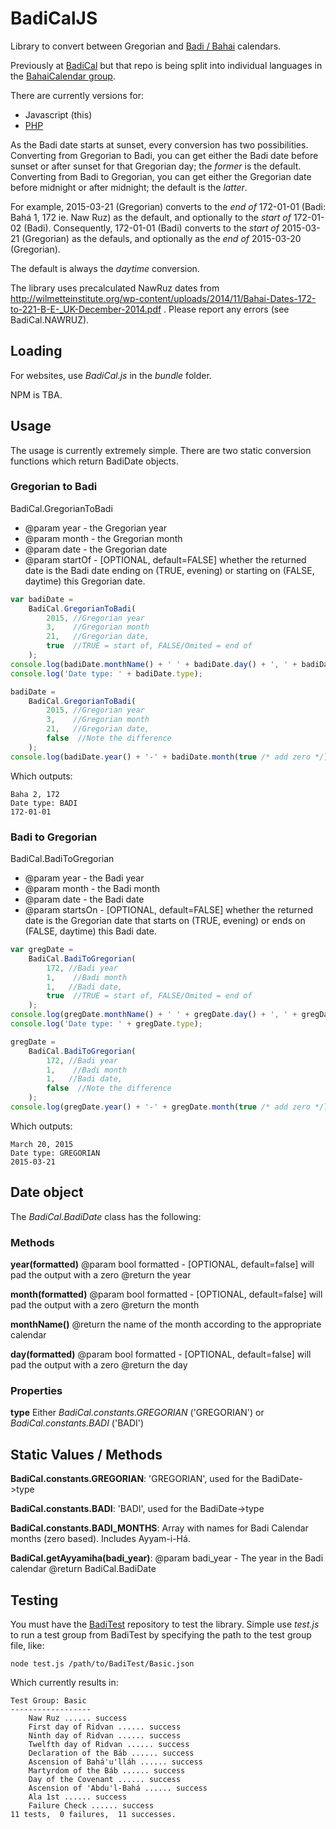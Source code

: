 # BadiCalJS
Library to convert between Gregorian and [Badi / Bahai](https://en.wikipedia.org/wiki/Bah%C3%A1%27%C3%AD_calendar) calendars.

Previously at [BadiCal](https://github.com/dmcblue/BadiCal) but that repo is being split into individual languages in the [BahaiCalendar group](https://github.com/BahaiCalendar).

There are currently versions for:
+ Javascript (this)
+ [PHP](https://github.com/BahaiCalendar/BadiCalPHP)

As the Badi date starts at sunset, every conversion has two possibilities.  Converting from Gregorian to Badi, you can get either the Badi date before sunset or after sunset for that Gregorian day; the *former* is the default.  Converting from Badi to Gregorian, you can get either the Gregorian date before midnight or after midnight; the default is the *latter*.

For example, 2015-03-21 (Gregorian) converts to the *end of* 172-01-01 (Badi: Bahá 1, 172 ie. Naw Ruz) as the default, and optionally to the *start of* 172-01-02 (Badi).
Consequently, 172-01-01 (Badi) converts to the *start of* 2015-03-21 (Gregorian) as the defauls, and optionally as the *end of* 2015-03-20 (Gregorian).

The default is always the *daytime* conversion.

The library uses precalculated NawRuz dates from http://wilmetteinstitute.org/wp-content/uploads/2014/11/Bahai-Dates-172-to-221-B-E-_UK-December-2014.pdf .  Please report any errors (see BadiCal.NAWRUZ).

## Loading

For websites, use *BadiCal.js* in the *bundle* folder.

NPM is TBA.

## Usage

The usage is currently extremely simple.  There are two static conversion functions which return BadiDate objects.
### Gregorian to Badi
BadiCal.GregorianToBadi
+ @param year  - the Gregorian year
+ @param month - the Gregorian month
+ @param date  - the Gregorian date
+ @param startOf - [OPTIONAL, default=FALSE] whether the returned date is the Badi date ending on (TRUE, evening) or starting on (FALSE, daytime) this Gregorian date.

```javascript
var badiDate = 
	BadiCal.GregorianToBadi(
		2015, //Gregorian year 
		3,    //Gregorian month
		21,   //Gregorian date,
		true  //TRUE = start of, FALSE/Omited = end of  
	);
console.log(badiDate.monthName() + ' ' + badiDate.day() + ', ' + badiDate.year());
console.log('Date type: ' + badiDate.type);

badiDate = 
	BadiCal.GregorianToBadi(
		2015, //Gregorian year 
		3,    //Gregorian month
		21,   //Gregorian date,
		false  //Note the difference
	);
console.log(badiDate.year() + '-' + badiDate.month(true /* add zero */) + '-' + badiDate.day(true /* add zero */));
```

Which outputs:

```
Baha 2, 172
Date type: BADI
172-01-01
```

### Badi to Gregorian
BadiCal.BadiToGregorian
+ @param year  - the Badi year
+ @param month - the Badi month
+ @param date  - the Badi date
+ @param startsOn - [OPTIONAL, default=FALSE] whether the returned date is the Gregorian date that starts on (TRUE, evening) or ends on (FALSE, daytime) this Badi date.

```javascript
var gregDate = 
	BadiCal.BadiToGregorian(
		172, //Badi year 
		1,    //Badi month
		1,   //Badi date,
		true  //TRUE = start of, FALSE/Omited = end of  
	);
console.log(gregDate.monthName() + ' ' + gregDate.day() + ', ' + gregDate.year());
console.log('Date type: ' + gregDate.type);

gregDate = 
	BadiCal.BadiToGregorian(
		172, //Badi year 
		1,    //Badi month
		1,   //Badi date,
		false  //Note the difference
	);
console.log(gregDate.year() + '-' + gregDate.month(true /* add zero */) + '-' + gregDate.day(true /* add zero */));
```

Which outputs:

```
March 20, 2015
Date type: GREGORIAN
2015-03-21
```

## Date object
The *BadiCal.BadiDate* class has the following:

### Methods

**year(formatted)**
@param bool formatted - [OPTIONAL, default=false] will pad the output with a zero
@return the year

**month(formatted)**
@param bool formatted - [OPTIONAL, default=false] will pad the output with a zero
@return the month

**monthName()**
@return the name of the month according to the appropriate calendar

**day(formatted)**
@param bool formatted - [OPTIONAL, default=false] will pad the output with a zero
@return the day

### Properties
**type** Either *BadiCal.constants.GREGORIAN* ('GREGORIAN') or *BadiCal.constants.BADI* ('BADI')


## Static Values / Methods

**BadiCal.constants.GREGORIAN**: 'GREGORIAN', used for the BadiDate->type

**BadiCal.constants.BADI**: 'BADI', used for the BadiDate->type

**BadiCal.constants.BADI_MONTHS**: Array with names for Badi Calendar months (zero based).  Includes Ayyam-i-Há.

**BadiCal.getAyyamiha(badi_year)**: 
@param badi_year - The year in the Badi calendar
@return BadiCal.BadiDate


## Testing

You must have the [BadiTest](https://github.com/BahaiCalendar/BadiTest) repository to test the library.  Simple use *test.js* to run a test group from BadiTest by specifying the path to the test group file, like:

```
node test.js /path/to/BadiTest/Basic.json
```
Which currently results in:
```
Test Group: Basic
------------------
    Naw Ruz ...... success
    First day of Ridvan ...... success
    Ninth day of Ridvan ...... success
    Twelfth day of Ridvan ...... success
    Declaration of the Báb ...... success
    Ascension of Bahá'u'lláh ...... success
    Martyrdom of the Báb ...... success
    Day of the Covenant ...... success
    Ascension of 'Abdu'l-Bahá ...... success
    Ala 1st ...... success
    Failure Check ...... success
11 tests,  0 failures,  11 successes.
```